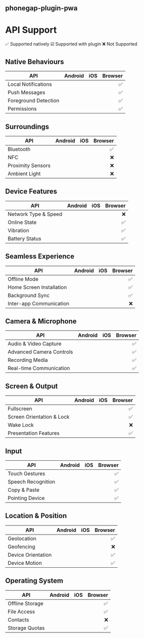 
phonegap-plugin-pwa
------------------------

# API Support

:white_check_mark: Supported natively
:ballot_box_with_check: Supported with plugin
:x: Not Supported

## Native Behaviours

| API                  | Android | iOS | Browser |
| -------------------- | :-----: | :-: | ------: |
| Local Notifications  |         |     | :white_check_mark:        |
| Push Messages        |         |     | :white_check_mark:        | 
| Foreground Detection |         |     | :white_check_mark: |
| Permissions          |         |     | :white_check_mark: | 

## Surroundings

| API                  | Android | iOS | Browser |
| -------------------- | :-----: | --: | ------: |
| Bluetooth            |         |     | :white_check_mark: |
| NFC                  |         |     | :x:     | 
| Proximity Sensors    |         |     | :x:     | 
| Ambient Light        |         |     | :x:     | 

## Device Features

| API                  | Android | iOS | Browser |
| -------------------- | :-----: | --: | ------: |
| Network Type & Speed |         |     | :x:     | 
| Online State         |         |     | :white_check_mark: | 
| Vibration            |         |     | :white_check_mark: | 
| Battery Status       |         |     | :white_check_mark: | 

## Seamless Experience

| API                      | Android | iOS | Browser |
| ------------------------ | :-----: | --: | ------: |
| Offline Mode             |         |     | :white_check_mark: | 
| Home Screen Installation |         |     | :white_check_mark: | 
| Background Sync          |         |     | :white_check_mark: | 
| Inter-app Communication  |         |     | :x:     | 

## Camera & Microphone

| API                      | Android | iOS | Browser |
| ------------------------ | :-----: | --: | ------: |
| Audio & Video Capture    |         |     | :white_check_mark: | 
| Advanced Camera Controls |         |     | :white_check_mark: | 
| Recording Media          |         |     | :white_check_mark: | 
| Real-time Communication  |         |     | :white_check_mark: | 

## Screen & Output

| API                       | Android | iOS | Browser |
| ------------------------  | :-----: | --: | ------: |
| Fullscreen                |         |     | :white_check_mark: | 
| Screen Orientation & Lock |         |     | :white_check_mark: | 
| Wake Lock                 |         |     | :x:     | 
| Presentation Features     |         |     | :white_check_mark: | 

## Input

| API                      | Android | iOS | Browser |
| ------------------------ | :-----: | --: | ------: |
| Touch Gestures           |         |     | :white_check_mark: | 
| Speech Recognition       |         |     | :white_check_mark: | 
| Copy & Paste             |         |     | :white_check_mark: | 
| Pointing Device          |         |     | :white_check_mark: | 

## Location & Position

| API                      | Android | iOS | Browser |
| ------------------------ | :-----: | --: | ------: |
| Geolocation              |         |     | :white_check_mark: | 
| Geofencing               |         |     | :x:     | 
| Device Orientation       |         |     | :white_check_mark: | 
| Device Motion            |         |     | :white_check_mark: | 

## Operating System

| API                      | Android | iOS | Browser |
| ------------------------ | :-----: | --: | ------: |
| Offline Storage          |         |     | :white_check_mark: | 
| File Access              |         |     | :white_check_mark: | 
| Contacts                 |         |     | :x:     | 
| Storage Quotas           |         |     | :white_check_mark: | 
